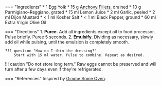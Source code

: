 === "Ingredients"
    * 1 Egg Yolk
    * 15 g [Anchovy Fillets](https://smile.amazon.com/dp/B07ST4G6RQ/), drained
    * 10 g Parmigiano-Reggiano, grated
    * 15 ml Lemon Juice
    * 2 ml Garlic, peeled
    * 2 ml Dijon Mustard
    * < 1 ml Kosher Salt
    * < 1 ml Black Pepper, ground
    * 60 ml Extra Virgin Olive Oil

=== "Directions"
    1. **Puree.** Add all ingredients except oil to food processor. Pulse briefly. Puree 5 seconds.
    2. **Emulsify.** Dividing as necessary, slowly add oil while pulsing, until the emulsion is completely smooth.

    ??? question "How do I thin the dressing?"
        Start with 15 ml water. Pulse to combine. Repeat as desired.

!!! caution "Do not store long term."
    Raw eggs cannot be preserved and will turn after a few days even if they're refrigerated.

=== "References"
    Inspired by [Gimme Some Oven](https://www.gimmesomeoven.com/caesar-dressing-recipe/).
